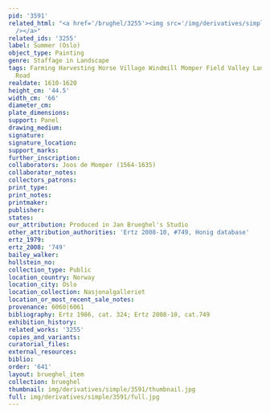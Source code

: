 ```yaml
---
pid: '3591'
related_html: "<a href='/brughel/3255'><img src='/img/derivatives/simple/3255/thumbnail.jpg'
  /></a>"
related_ids: '3255'
label: Summer (Oslo)
object_type: Painting
genre: Staffage in Landscape
tags: Farming Harvesting Horse Village Windmill Momper Field Valley Landscape Labor
  Road
realdate: 1610-1620
height_cm: '44.5'
width_cm: '66'
diameter_cm: 
plate_dimensions: 
support: Panel
drawing_medium: 
signature: 
signature_location: 
support_marks: 
further_inscription: 
collaborators: Joos de Momper (1564-1635)
collaborator_notes: 
collectors_patrons: 
print_type: 
print_notes: 
printmaker: 
publisher: 
states: 
our_attribution: Produced in Jan Brueghel's Studio
other_attribution_authorities: 'Ertz 2008-10, #749, Honig database'
ertz_1979: 
ertz_2008: '749'
bailey_walker: 
hollstein_no: 
collection_type: Public
location_country: Norway
location_city: Oslo
location_collection: Nasjonalgalleriet
location_or_most_recent_sale_notes: 
provenance: 6060|6061
bibliography: Ertz 1986, cat. 324; Ertz 2008-10, cat.749
exhibition_history: 
related_works: '3255'
copies_and_variants: 
curatorial_files: 
external_resources: 
biblio: 
order: '641'
layout: brueghel_item
collection: brueghel
thumbnail: img/derivatives/simple/3591/thumbnail.jpg
full: img/derivatives/simple/3591/full.jpg
---
```

